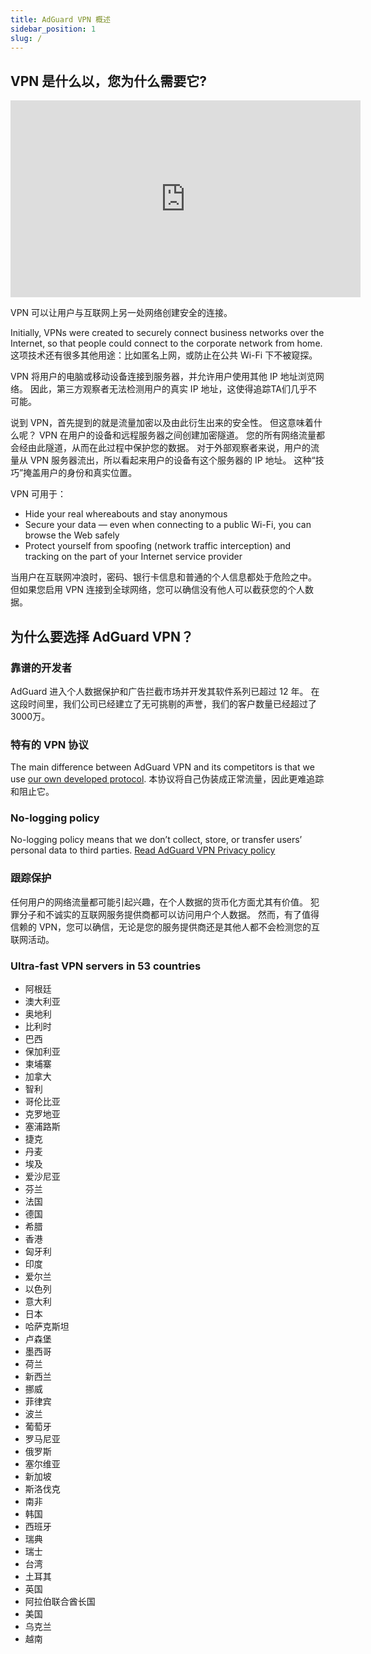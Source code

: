 ```yaml
---
title: AdGuard VPN 概述
sidebar_position: 1
slug: /
---
```


## VPN 是什么以，您为什么需要它?

<iframe width="560" height="315" src="https://www.youtube-nocookie.com/embed/7149L3xPmSE" title="YouTube video player" frameborder="0" allow="accelerometer; autoplay; clipboard-write; encrypted-media; gyroscope; picture-in-picture" allowfullscreen></iframe>

VPN 可以让用户与互联网上另一处网络创建安全的连接。

Initially, VPNs were created to securely connect business networks over the Internet, so that people could connect to the corporate network from home. 这项技术还有很多其他用途：比如匿名上网，或防止在公共 Wi-Fi 下不被窥探。

VPN 将用户的电脑或移动设备连接到服务器，并允许用户使用其他 IP 地址浏览网络。 因此，第三方观察者无法检测用户的真实 IP 地址，这使得追踪TA们几乎不可能。

说到 VPN，首先提到的就是流量加密以及由此衍生出来的安全性。 但这意味着什么呢？ VPN 在用户的设备和远程服务器之间创建加密隧道。 您的所有网络流量都会经由此隧道，从而在此过程中保护您的数据。 对于外部观察者来说，用户的流量从 VPN 服务器流出，所以看起来用户的设备有这个服务器的 IP 地址。 这种“技巧”掩盖用户的身份和真实位置。

VPN 可用于：

- Hide your real whereabouts and stay anonymous
- Secure your data — even when connecting to a public Wi-Fi, you can browse the Web safely
- Protect yourself from spoofing (network traffic interception) and tracking on the part of your Internet service provider

当用户在互联网冲浪时，密码、银行卡信息和普通的个人信息都处于危险之中。 但如果您启用 VPN 连接到全球网络，您可以确信没有他人可以截获您的个人数据。

## 为什么要选择 AdGuard VPN？

### 靠谱的开发者

AdGuard 进入个人数据保护和广告拦截市场并开发其软件系列已超过 12 年。 在这段时间里，我们公司已经建立了无可挑剔的声誉，我们的客户数量已经超过了 3000万。

### 特有的 VPN 协议

The main difference between AdGuard VPN and its competitors is that we use [our own developed protocol](/general/adguard-vpn-protocol). 本协议将自己伪装成正常流量，因此更难追踪和阻止它。

### No-logging policy

No-logging policy means that we don’t collect, store, or transfer users’ personal data to third parties. [Read AdGuard VPN Privacy policy](https://adguard-vpn.com/privacy.html)

### 跟踪保护

任何用户的网络流量都可能引起兴趣，在个人数据的货币化方面尤其有价值。 犯罪分子和不诚实的互联网服务提供商都可以访问用户个人数据。 然而，有了值得信赖的 VPN，您可以确信，无论是您的服务提供商还是其他人都不会检测您的互联网活动。

### Ultra-fast VPN servers in 53 countries

- 阿根廷
- 澳大利亚
- 奥地利
- 比利时
- 巴西
- 保加利亚
- 柬埔寨
- 加拿大
- 智利
- 哥伦比亚
- 克罗地亚
- 塞浦路斯
- 捷克
- 丹麦
- 埃及
- 爱沙尼亚
- 芬兰
- 法国
- 德国
- 希腊
- 香港
- 匈牙利
- 印度
- 爱尔兰
- 以色列
- 意大利
- 日本
- 哈萨克斯坦
- 卢森堡
- 墨西哥
- 荷兰
- 新西兰
- 挪威
- 菲律宾
- 波兰
- 葡萄牙
- 罗马尼亚
- 俄罗斯
- 塞尔维亚
- 新加坡
- 斯洛伐克
- 南非
- 韩国
- 西班牙
- 瑞典
- 瑞士
- 台湾
- 土耳其
- 英国
- 阿拉伯联合酋长国
- 美国
- 乌克兰
- 越南
